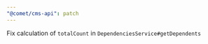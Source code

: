```yaml
---
"@comet/cms-api": patch
---
```


Fix calculation of `totalCount` in `DependenciesService#getDependents`
